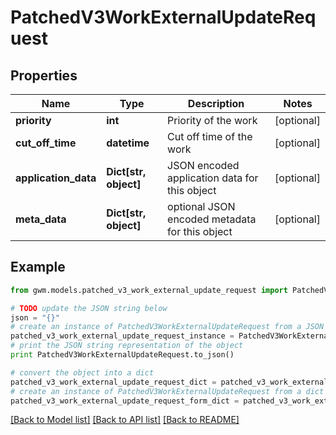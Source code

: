 # PatchedV3WorkExternalUpdateRequest


## Properties
Name | Type | Description | Notes
------------ | ------------- | ------------- | -------------
**priority** | **int** | Priority of the work | [optional] 
**cut_off_time** | **datetime** | Cut off time of the work | [optional] 
**application_data** | **Dict[str, object]** | JSON encoded application data for this object | [optional] 
**meta_data** | **Dict[str, object]** | optional JSON encoded metadata for this object | [optional] 

## Example

```python
from gwm.models.patched_v3_work_external_update_request import PatchedV3WorkExternalUpdateRequest

# TODO update the JSON string below
json = "{}"
# create an instance of PatchedV3WorkExternalUpdateRequest from a JSON string
patched_v3_work_external_update_request_instance = PatchedV3WorkExternalUpdateRequest.from_json(json)
# print the JSON string representation of the object
print PatchedV3WorkExternalUpdateRequest.to_json()

# convert the object into a dict
patched_v3_work_external_update_request_dict = patched_v3_work_external_update_request_instance.to_dict()
# create an instance of PatchedV3WorkExternalUpdateRequest from a dict
patched_v3_work_external_update_request_form_dict = patched_v3_work_external_update_request.from_dict(patched_v3_work_external_update_request_dict)
```
[[Back to Model list]](../README.md#documentation-for-models) [[Back to API list]](../README.md#documentation-for-api-endpoints) [[Back to README]](../README.md)


